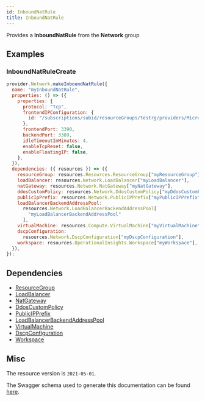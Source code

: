 ```yaml
---
id: InboundNatRule
title: InboundNatRule
---
```

Provides a **InboundNatRule** from the **Network** group
## Examples
### InboundNatRuleCreate
```js
provider.Network.makeInboundNatRule({
  name: "myInboundNatRule",
  properties: () => ({
    properties: {
      protocol: "Tcp",
      frontendIPConfiguration: {
        id: "/subscriptions/subid/resourceGroups/testrg/providers/Microsoft.Network/loadBalancers/lb1/frontendIPConfigurations/ip1",
      },
      frontendPort: 3390,
      backendPort: 3389,
      idleTimeoutInMinutes: 4,
      enableTcpReset: false,
      enableFloatingIP: false,
    },
  }),
  dependencies: ({ resources }) => ({
    resourceGroup: resources.Resources.ResourceGroup["myResourceGroup"],
    loadBalancer: resources.Network.LoadBalancer["myLoadBalancer"],
    natGateway: resources.Network.NatGateway["myNatGateway"],
    ddosCustomPolicy: resources.Network.DdosCustomPolicy["myDdosCustomPolicy"],
    publicIpPrefix: resources.Network.PublicIPPrefix["myPublicIPPrefix"],
    loadBalancerBackendAddressPool:
      resources.Network.LoadBalancerBackendAddressPool[
        "myLoadBalancerBackendAddressPool"
      ],
    virtualMachine: resources.Compute.VirtualMachine["myVirtualMachine"],
    dscpConfiguration:
      resources.Network.DscpConfiguration["myDscpConfiguration"],
    workspace: resources.OperationalInsights.Workspace["myWorkspace"],
  }),
});

```
## Dependencies
- [ResourceGroup](../Resources/ResourceGroup.md)
- [LoadBalancer](../Network/LoadBalancer.md)
- [NatGateway](../Network/NatGateway.md)
- [DdosCustomPolicy](../Network/DdosCustomPolicy.md)
- [PublicIPPrefix](../Network/PublicIPPrefix.md)
- [LoadBalancerBackendAddressPool](../Network/LoadBalancerBackendAddressPool.md)
- [VirtualMachine](../Compute/VirtualMachine.md)
- [DscpConfiguration](../Network/DscpConfiguration.md)
- [Workspace](../OperationalInsights/Workspace.md)
## Misc
The resource version is `2021-05-01`.

The Swagger schema used to generate this documentation can be found [here](https://github.com/Azure/azure-rest-api-specs/tree/main/specification/network/resource-manager/Microsoft.Network/stable/2021-05-01/loadBalancer.json).
